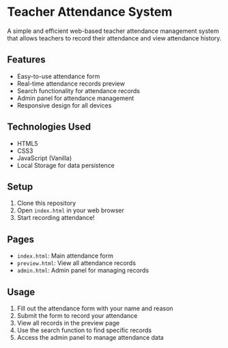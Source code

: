 # Teacher Attendance System

A simple and efficient web-based teacher attendance management system that allows teachers to record their attendance and view attendance history.

## Features

- Easy-to-use attendance form
- Real-time attendance records preview
- Search functionality for attendance records
- Admin panel for attendance management
- Responsive design for all devices

## Technologies Used

- HTML5
- CSS3
- JavaScript (Vanilla)
- Local Storage for data persistence

## Setup

1. Clone this repository
2. Open `index.html` in your web browser
3. Start recording attendance!

## Pages

- `index.html`: Main attendance form
- `preview.html`: View all attendance records
- `admin.html`: Admin panel for managing records

## Usage

1. Fill out the attendance form with your name and reason
2. Submit the form to record your attendance
3. View all records in the preview page
4. Use the search function to find specific records
5. Access the admin panel to manage attendance data